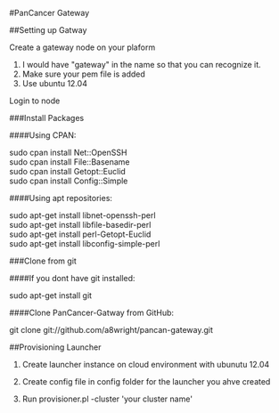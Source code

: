 
#PanCancer Gateway

##Setting up Gatway

Create a gateway node on your plaform 
1. I would have "gateway" in the name so that you can recognize it.
2. Make sure your pem file is added
3. Use ubuntu 12.04

Login to node

###Install Packages

####Using CPAN:

   sudo cpan install Net::OpenSSH  
   sudo cpan install File::Basename  
   sudo cpan install Getopt::Euclid  
   sudo cpan install Config::Simple  

####Using apt repositories:

   sudo apt-get install libnet-openssh-perl  
   sudo apt-get install libfile-basedir-perl  
   sudo apt-get install perl-Getopt-Euclid  
   sudo apt-get install libconfig-simple-perl  


###Clone from git

####If you dont have git installed:

sudo apt-get install git

####Clone PanCancer-Gatway from GitHub:

git clone git://github.com/a8wright/pancan-gateway.git



##Provisioning Launcher

1. Create launcher instance on cloud environment with ubunutu 12.04

2. Create config file in config folder for the launcher you ahve created

3. Run provisioner.pl -cluster 'your cluster name'

